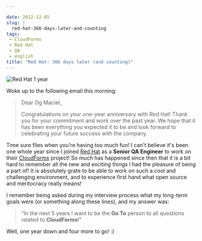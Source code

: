 ```yaml
---

date: 2012-12-05
slug: |
  red-hat-366-days-later-and-counting
tags:
 - CloudForms
 - Red Hat
 - QA
 - english
title: "Red Hat: 366 days later (and counting)"
---
```


![Red Hat 1
year](https://dl.dropbox.com/u/102224/PhotoGrid_1354710144242.jpg)

Woke up to the following email this morning:

> Dear Og Maciel,
>
> Congratulations on your one-year anniversary with Red Hat! Thank you
> for your commitment and work over the past year. We hope that it has
> been everything you expected it to be and look forward to celebrating
> your future success with the company.

Time sure flies when you're having too much fun! I can't believe it's
been one whole year since I joined [Red Hat](http://www.redhat.com/) as
a **Senior QA Engineer** to work on their
[CloudForms](http://www.redhat.com/products/cloud-computing/cloudforms/)
project! So much has happened since then that it is a bit hard to
remember all the new and exciting things I had the pleasure of being a
part of! It is absolutely grate to be able to work on such a cool and
challenging environment, and to experience first hand what open source
and meritocracy really means!

I remember being asked during my interview process what my long-term
goals were (or something along these lines), and my answer was:

> \"In the next 5 years I want to be the **Go To** person to all
> questions related to **CloudForms**!"

Well, one year down and four more to go! :)

